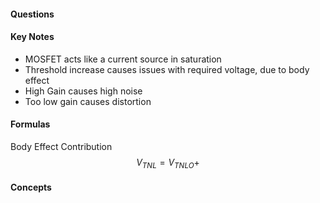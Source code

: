 
#### Questions

#### Key Notes
- MOSFET acts like a current source in saturation
- Threshold increase causes issues with required voltage, due to body effect
- High Gain causes high noise
- Too low gain causes distortion
#### Formulas
 Body Effect Contribution
 $$ V_{TNL} = V_{TNLO} + $$

#### Concepts

 